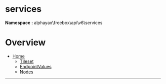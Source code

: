 
# services

**Namespace**  : alphayax\freebox\api\v6\services

# Overview

- [Home](./Home/__NAMESPACE__.md)
    - [Tileset](Home/__NAMESPACE__.md#Tileset)
    - [EndpointValues](Home/__NAMESPACE__.md#EndpointValues)
    - [Nodes](Home/__NAMESPACE__.md#Nodes)


---

